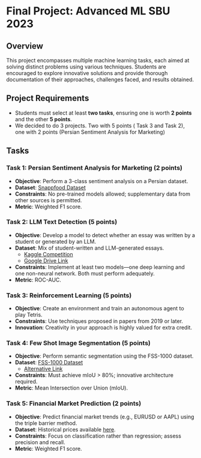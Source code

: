 # Final Project: Advanced ML  SBU 2023

## Overview

This project encompasses multiple machine learning tasks, each aimed at solving distinct problems using various techniques. Students are encouraged to explore innovative solutions and provide thorough documentation of their approaches, challenges faced, and results obtained.

## Project Requirements

- Students must select at least **two tasks**, ensuring one is worth **2 points** and the other **5 points**.
- We decided to do 3 projects. Two with 5 points ( Task 3 and Task 2), one with 2 points (Persian Sentiment Analysis for Marketing)

## Tasks

### Task 1: Persian Sentiment Analysis for Marketing (2 points)
- **Objective**: Perform a 3-class sentiment analysis on a Persian dataset.
- **Dataset**: [Snappfood Dataset](https://hooshvare.github.io/docs/datasets/sa#snappfood)
- **Constraints**: No pre-trained models allowed; supplementary data from other sources is permitted.
- **Metric**: Weighted F1 score.

### Task 2: LLM Text Detection (5 points)
- **Objective**: Develop a model to detect whether an essay was written by a student or generated by an LLM.
- **Dataset**: Mix of student-written and LLM-generated essays.
  - [Kaggle Competition](https://www.kaggle.com/competitions/llm-detect-ai-generated-text/overview)
  - [Google Drive Link](https://drive.google.com/file/d/1Mgz5tZ-T0YBzgI8jB61JuRNscngvMy6n/view?usp=sharing)
- **Constraints**: Implement at least two models—one deep learning and one non-neural network. Both must perform adequately.
- **Metric**: ROC-AUC.

### Task 3: Reinforcement Learning (5 points)
- **Objective**: Create an environment and train an autonomous agent to play Tetris.
- **Constraints**: Use techniques proposed in papers from 2019 or later.
- **Innovation**: Creativity in your approach is highly valued for extra credit.

### Task 4: Few Shot Image Segmentation (5 points)
- **Objective**: Perform semantic segmentation using the FSS-1000 dataset.
- **Dataset**: [FSS-1000 Dataset](https://www.kaggle.com/datasets/meowmeowmeowmeowmeow/fss1000-a-1000-class-fewshot-segmentation/data)
  - [Alternative Link](https://drive.google.com/file/d/1ilimlQth8qSUOm7k1yeAcmyG-33pBbT/view?usp=sharing)
- **Constraints**: Must achieve mIoU > 80%; innovative architecture required.
- **Metric**: Mean Intersection over Union (mIoU).

### Task 5: Financial Market Prediction (2 points)
- **Objective**: Predict financial market trends (e.g., EURUSD or AAPL) using the triple barrier method.
- **Dataset**: Historical prices available [here](https://drive.google.com/file/d/1VHqRM5vp2sz0mEAtL7WbcmxtXcA0WM0T/view?usp=sharing).
- **Constraints**: Focus on classification rather than regression; assess precision and recall.
- **Metric**: Weighted F1 score.
